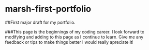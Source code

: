 # marsh-first-portfolio

##First major draft for my portfolio.

###This page is the beginnings of my coding career. I look forward to modifying and adding to this page as I continue to learn. Give me any feedback or tips to make things better I would really apreciate it!

